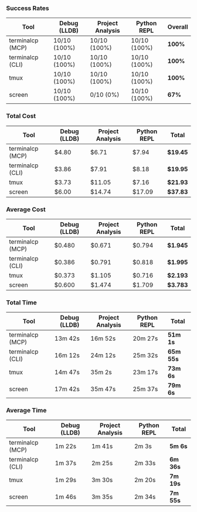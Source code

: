 ### Success Rates

| Tool | Debug (LLDB) | Project Analysis | Python REPL | Overall |
|------|--------------|------------------|-------------|---------|
| terminalcp (MCP) | 10/10 (100%) | 10/10 (100%) | 10/10 (100%) | **100%** |
| terminalcp (CLI) | 10/10 (100%) | 10/10 (100%) | 10/10 (100%) | **100%** |
| tmux | 10/10 (100%) | 10/10 (100%) | 10/10 (100%) | **100%** |
| screen | 10/10 (100%) | 0/10 (0%) | 10/10 (100%) | **67%** |

### Total Cost

| Tool | Debug (LLDB) | Project Analysis | Python REPL | **Total** |
|------|--------------|------------------|-------------|-----------|
| terminalcp (MCP) | $4.80 | $6.71 | $7.94 | **$19.45** |
| terminalcp (CLI) | $3.86 | $7.91 | $8.18 | **$19.95** |
| tmux | $3.73 | $11.05 | $7.16 | **$21.93** |
| screen | $6.00 | $14.74 | $17.09 | **$37.83** |

### Average Cost

| Tool | Debug (LLDB) | Project Analysis | Python REPL | **Total** |
|------|--------------|------------------|-------------|-----------|
| terminalcp (MCP) | $0.480 | $0.671 | $0.794 | **$1.945** |
| terminalcp (CLI) | $0.386 | $0.791 | $0.818 | **$1.995** |
| tmux | $0.373 | $1.105 | $0.716 | **$2.193** |
| screen | $0.600 | $1.474 | $1.709 | **$3.783** |

### Total Time

| Tool | Debug (LLDB) | Project Analysis | Python REPL | **Total** |
|------|--------------|------------------|-------------|-----------|
| terminalcp (MCP) | 13m 42s | 16m 52s | 20m 27s | **51m 1s** |
| terminalcp (CLI) | 16m 12s | 24m 12s | 25m 32s | **65m 55s** |
| tmux | 14m 47s | 35m 2s | 23m 17s | **73m 6s** |
| screen | 17m 42s | 35m 47s | 25m 37s | **79m 6s** |

### Average Time

| Tool | Debug (LLDB) | Project Analysis | Python REPL | **Total** |
|------|--------------|------------------|-------------|-----------|
| terminalcp (MCP) | 1m 22s | 1m 41s | 2m 3s | **5m 6s** |
| terminalcp (CLI) | 1m 37s | 2m 25s | 2m 33s | **6m 36s** |
| tmux | 1m 29s | 3m 30s | 2m 20s | **7m 19s** |
| screen | 1m 46s | 3m 35s | 2m 34s | **7m 55s** |